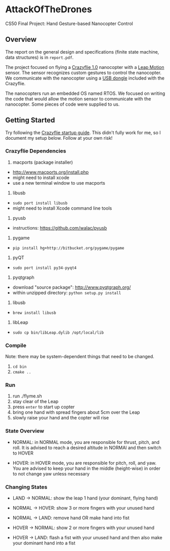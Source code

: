 # AttackOfTheDrones
CS50 Final Project: Hand Gesture-based Nanocopter Control

## Overview

The report on the general design and specifications (finite state machine, data structures) is in `report.pdf`.

The project focused on flying a [Crazyflie 1.0](https://www.bitcraze.io/crazyflie/) nanocopter with a [Leap Motion](https://www.leapmotion.com/) sensor. The sensor recognizes custom gestures to control the nanocopter. We communicate with the nanocopter using a [USB dongle](https://www.bitcraze.io/2012/02/the-crazyradio-dongle/) included with the Crazyflie.

The nanocopters run an embedded OS named RTOS. We focused on writing the code that would allow the motion sensor to communicate with the nanocopter. Some pieces of code were supplied to us.

## Getting Started
Try following the [Crazyflie startup guide](https://github.com/bitcraze/crazyflie-clients-python/blob/master/README.md). This didn't fully work for me, so I document my setup below. Follow at your own risk!

### Crazyflie Dependencies
1. macports (package installer)
  - http://www.macports.org/install.php
  - might need to install xcode
  - use a new terminal window to use macports
1. libusb
  - `sudo port install libusb`
  - might need to install Xcode command line tools
1. pyusb
  - instructions: https://github.com/walac/pyusb
1. pygame
  - `pip install hg+http://bitbucket.org/pygame/pygame`
1. pyQT
  - `sudo port install py34-pyqt4`
1. pyqtgraph
  - download "source package": http://www.pyqtgraph.org/
  - within unzipped directory: `python setup.py install`
1. libusb
  - `brew install libusb`
1. libLeap
  - `sudo cp bin/libLeap.dylib /opt/local/lib` 

### Compile
Note: there may be system-dependent things that need to be changed.
1. `cd bin`
1. `cmake ..`

### Run
1. run ./flyme.sh
1. stay clear of the Leap
1. press `enter` to start up copter
1. bring one hand with spread fingers about 5cm over the Leap
1. slowly raise your hand and the copter will rise

### State Overview

- NORMAL: in NORMAL mode, you are responsible for thrust, pitch, and roll. It is advised to reach a desired altitude in NORMAl and then switch to HOVER

- HOVER: in HOVER mode, you are responsible for pitch, roll, and yaw. You are advised to keep your hand in the middle (height-wise) in order to not change yaw unless necessary

### Changing States

- LAND -> NORMAL: show the leap 1 hand (your dominant, flying hand)

- NORMAL -> HOVER: show 3 or more fingers with your unused hand
- NORMAL -> LAND: remove hand OR make hand into fist

- HOVER -> NORMAL: show 2 or more fingers with your unused hand
- HOVER -> LAND: flash a fist with your unused hand and then also make your dominant hand into a fist
